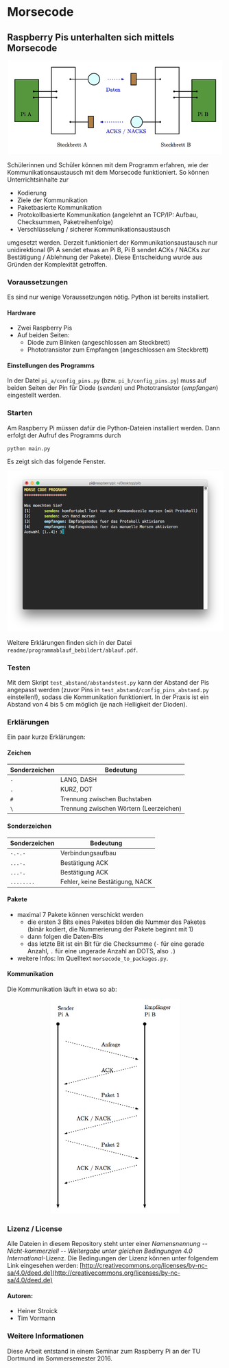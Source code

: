 # Morsecode
## Raspberry Pis unterhalten sich mittels Morsecode

<div align="center">
<img src="readme/pi_a_pi_b_uebertragung.png" alt="Pi A schickt etwas an Pi B" width="500px">
</div>

Schülerinnen und Schüler können mit dem Programm erfahren, wie der Kommunikationsaustausch mit dem Morsecode funktioniert. So können Unterrichtsinhalte zur 
* Kodierung
* Ziele der Kommunikation
* Paketbasierte Kommunikation
* Protokollbasierte Kommunikation (angelehnt an TCP/IP: Aufbau, Checksummen, Paketreihenfolge)
* Verschlüsselung / sicherer Kommunikationsaustausch

umgesetzt werden. Derzeit funktioniert der Kommunikationsaustausch nur unidirektional (Pi A sendet etwas an Pi B, Pi B sendet ACKs / NACKs zur Bestätigung / Ablehnung der Pakete). Diese Entscheidung wurde aus Gründen der Komplexität getroffen.

### Voraussetzungen
Es sind nur wenige Voraussetzungen nötig. Python ist bereits installiert.

#### Hardware

* Zwei Raspberry Pis 
* Auf beiden Seiten: 
  * Diode zum Blinken (angeschlossen am Steckbrett)
  * Phototransistor zum Empfangen (angeschlossen am Steckbrett)

#### Einstellungen des Programms

In der Datei `pi_a/config_pins.py` (bzw.  `pi_b/config_pins.py`) muss auf beiden Seiten der Pin für Diode (*senden*) und Phototransistor (*empfangen*) eingestellt werden.

### Starten

Am Raspberry Pi müssen dafür die Python-Dateien installiert werden. Dann erfolgt der Aufruf des Programms durch

    python main.py
    
Es zeigt sich das folgende Fenster.

<div align="center">
<img src="readme/sshot_7.PNG" alt="Startbildschirm" width="600px">
</div>

Weitere Erklärungen finden sich in der Datei  `readme/programmablauf_bebildert/ablauf.pdf`.

### Testen

Mit dem Skript `test_abstand/abstandstest.py` kann der Abstand der Pis angepasst werden (zuvor Pins in `test_abstand/config_pins_abstand.py` einstellen!), sodass die Kommunikation funktioniert. In der Praxis ist ein Abstand von 4 bis 5 cm möglich (je nach Helligkeit der Dioden).

### Erklärungen

Ein paar kurze Erklärungen:

#### Zeichen

| Sonderzeichen 	| Bedeutung | 
|-----------------	| ---------|
|`-`   | LANG, DASH|
|`.`   | KURZ, DOT |
|`#`   | Trennung zwischen Buchstaben |
|`\`   | Trennung zwischen Wörtern (Leerzeichen) |

#### Sonderzeichen

| Sonderzeichen 	| Bedeutung | 
|-----------------	| ---------|
|`-.-.-`   | Verbindungsaufbau|
|`...-.`   | Bestätigung ACK |
|`...-.`   | Bestätigung ACK |
|`........`| Fehler, keine Bestätigung, NACK |

#### Pakete

* maximal 7 Pakete können verschickt werden
  * die ersten 3 Bits eines Paketes bilden die Nummer des Paketes (binär kodiert, die Nummerierung der Pakete beginnt mit 1)
  * dann folgen die Daten-Bits
  * das letzte Bit ist ein Bit für die Checksumme (`-` für eine gerade Anzahl, `.` für eine ungerade Anzahl an DOTS, also `.`)
* weitere Infos: Im Quelltext `morsecode_to_packages.py`.

#### Kommunikation

Die Kommunikation läuft in etwa so ab:

<div align="center">
<img src="readme/verbindung.png" alt="Verbindung" width="300px">
</div>



### Lizenz / License

Alle Dateien in diesem Repository steht unter einer *Namensnennung -- Nicht-kommerziell -- Weitergabe unter gleichen Bedingungen 4.0 International*-Lizenz. Die Bedingungen der Lizenz können unter folgendem Link eingesehen werden: [http://creativecommons.org/licenses/by-nc-sa/4.0/deed.de](http://creativecommons.org/licenses/by-nc-sa/4.0/deed.de)

#### Autoren:

* Heiner Stroick
* Tim Vormann

### Weitere Informationen

Diese Arbeit entstand in einem Seminar zum Raspberry Pi an der TU Dortmund im Sommersemester 2016.